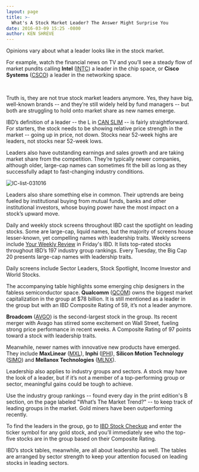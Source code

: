 ```yaml
---
layout: page
title: >-
  What's A Stock Market Leader? The Answer Might Surprise You
date: 2016-03-09 15:25 -0800
author: KEN SHREVE
---
```





Opinions vary about what a leader looks like in the stock market.


For example, watch the financial news on TV and you’ll see a steady flow of market pundits calling **Intel** ([INTC](https://research.investors.com/quote.aspx?symbol=INTC)) a leader in the chip space, or **Cisco Systems** ([CSCO](https://research.investors.com/quote.aspx?symbol=CSCO)) a leader in the networking space.


 


Truth is, they are not true stock market leaders anymore. Yes, they have big, well-known brands -- and they’re still widely held by fund managers -- but both are struggling to hold onto market share as new names emerge.


IBD’s definition of a leader -- the L in [CAN SLIM](http://education.investors.com/courselandingpage.aspx?id=735749) -- is fairly straightforward. For starters, the stock needs to be showing relative price strength in the market -- going up in price, not down. Stocks near 52-week highs are leaders, not stocks near 52-week lows.


Leaders also have outstanding earnings and sales growth and are taking market share from the competition. They’re typically newer companies, although older, large-cap names can sometimes fit the bill as long as they successfully adapt to fast-changing industry conditions.


![IC-list-031016](https://www.investors.com/wp-content/uploads/2016/03/IC-list-031016-300x161.jpg)


Leaders also share something else in common. Their uptrends are being fueled by institutional buying from mutual funds, banks and other institutional investors, whose buying power have the most impact on a stock’s upward move.


Daily and weekly stock screens throughout IBD cast the spotlight on leading stocks. Some are large-cap, liquid names, but the majority of screens house lesser-known, yet compelling names with leadership traits. Weekly screens include [Your Weekly Review](http://research.investors.com/stock-lists/your-weekly-review/) in Friday's IBD. It lists top-rated stocks throughout IBD’s 197 industry group rankings. Every Tuesday, the Big Cap 20 presents large-cap names with leadership traits.


Daily screens include Sector Leaders, Stock Spotlight, Income Investor and World Stocks.


The accompanying table highlights some emerging chip designers in the fabless semiconductor space. **Qualcomm** ([QCOM](https://research.investors.com/quote.aspx?symbol=QCOM)) owns the biggest market capitalization in the group at \$78 billion. It is still mentioned as a leader in the group but with an IBD Composite Rating of 59, it’s not a leader anymore.


**Broadcom** ([AVGO](https://research.investors.com/quote.aspx?symbol=AVGO)) is the second-largest stock in the group. Its recent merger with Avago has stirred some excitement on Wall Street, fueling strong price performance in recent weeks. A Composite Rating of 97 points toward a stock with leadership traits.


Meanwhile, newer names with innovative new products have emerged. They include **MaxLinear** ([MXL](https://research.investors.com/quote.aspx?symbol=MXL)), **Inphi** ([IPHI](https://research.investors.com/quote.aspx?symbol=IPHI)), **Silicon Motion Technology** ([SIMO](https://research.investors.com/quote.aspx?symbol=SIMO)) and **Mellanox Technologies** ([MLNX](https://research.investors.com/quote.aspx?symbol=MLNX)).


Leadership also applies to industry groups and sectors. A stock may have the look of a leader, but if it’s not a member of a top-performing group or sector, meaningful gains could be tough to achieve.


Use the industry group rankings -- found every day in the print edition's B section, on the page labeled "What’s The Market Trend?" -- to keep track of leading groups in the market. Gold miners have been outperforming recently.


To find the leaders in the group, go to [IBD Stock Checkup](http://research.investors.com/stock-checkup/) and enter the ticker symbol for any gold stock, and you’ll immediately see who the top-five stocks are in the group based on their Composite Rating.


IBD’s stock tables, meanwhile, are all about leadership as well. The tables are arranged by sector strength to keep your attention focused on leading stocks in leading sectors.




